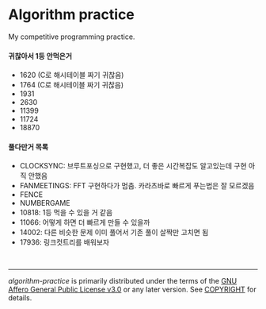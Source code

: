 Algorithm practice
========

My competitive programming practice.

#### 귀찮아서 1등 안먹은거
- 1620 (C로 해시테이블 짜기 귀찮음)
- 1764 (C로 해시테이블 짜기 귀찮음)
- 1931
- 2630
- 11399
- 11724
- 18870

#### 풀다만거 목록
- CLOCKSYNC: 브루트포싱으로 구현했고, 더 좋은 시간복잡도 알고있는데 구현 아직 안했음
- FANMEETINGS: FFT 구현하다가 멈춤. 카라츠바로 빠르게 푸는법은 잘 모르겠음
- FENCE
- NUMBERGAME
- 10818: 1등 먹을 수 있을 거 같음
- 11066: 어떻게 하면 더 빠르게 만들 수 있을까
- 14002: 다른 비슷한 문제 이미 풀어서 기존 풀이 살짝만 고치면 됨
- 17936: 링크컷트리를 배워보자

<br>

--------

*algorithm-practice* is primarily distributed under the terms of the [GNU Affero
General Public License v3.0] or any later version. See [COPYRIGHT] for details.

[GNU Affero General Public License v3.0]: LICENSE
[COPYRIGHT]: COPYRIGHT
